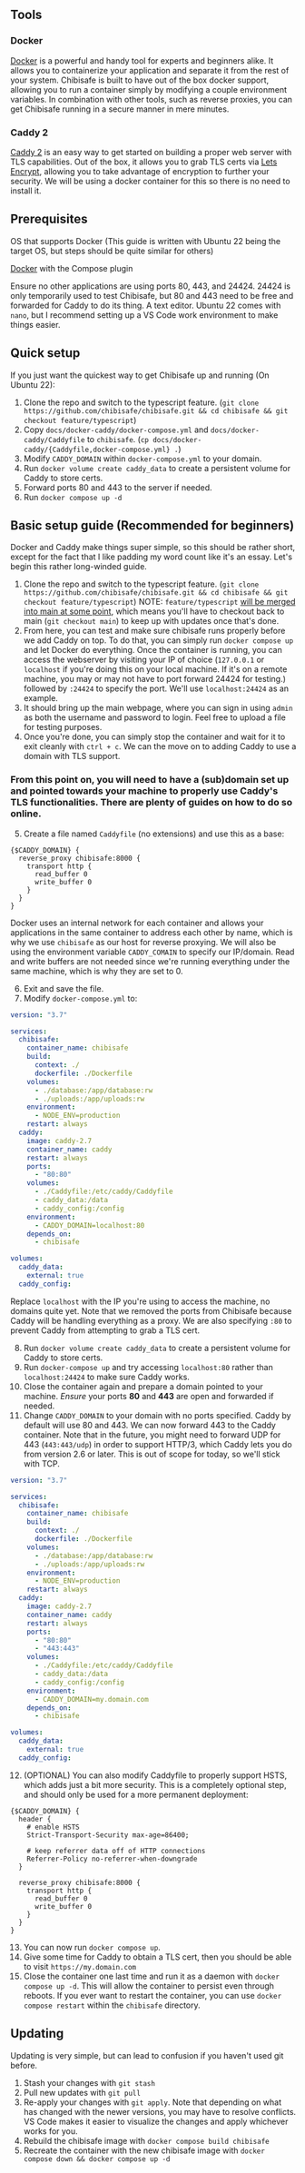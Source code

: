 ## Tools
### Docker
[Docker](https://www.docker.com/) is a powerful and handy tool for experts and beginners alike. It allows you to containerize your application and separate it from the rest of your system. Chibisafe is built to have out of the box docker support, allowing you to run a container simply by modifying a couple environment variables. In combination with other tools, such as reverse proxies, you can get Chibisafe running in a secure manner in mere minutes.

### Caddy 2
[Caddy 2](https://caddyserver.com/) is an easy way to get started on building a proper web server with TLS capabilities. Out of the box, it allows you to grab TLS certs via [Lets Encrypt](https://letsencrypt.org/), allowing you to take advantage of encryption to further your security. We will be using a docker container for this so there is no need to install it.

## Prerequisites
OS that supports Docker (This guide is written with Ubuntu 22 being the target OS, but steps should be quite similar for others)

[Docker](https://docs.docker.com/engine/install/) with the Compose plugin

Ensure no other applications are using ports 80, 443, and 24424. 24424 is only temporarily used to test Chibisafe, but 80 and 443 need to be free and forwarded for Caddy to do its thing.
A text editor. Ubuntu 22 comes with `nano`, but I recommend setting up a VS Code work environment to make things easier.

## Quick setup
If you just want the quickest way to get Chibisafe up and running (On Ubuntu 22):
1. Clone the repo and switch to the typescript feature. (`git clone https://github.com/chibisafe/chibisafe.git && cd chibisafe && git checkout feature/typescript`)
2. Copy `docs/docker-caddy/docker-compose.yml` and `docs/docker-caddy/Caddyfile` to `chibisafe`. (`cp docs/docker-caddy/{Caddyfile,docker-compose.yml} .`)
3. Modify `CADDY_DOMAIN` within `docker-compose.yml` to your domain.
4. Run `docker volume create caddy_data` to create a persistent volume for Caddy to store certs.
5. Forward ports 80 and 443 to the server if needed.
6. Run `docker compose up -d`

## Basic setup guide (Recommended for beginners)
Docker and Caddy make things super simple, so this should be rather short, except for the fact that I like padding my word count like it's an essay. Let's begin this rather long-winded guide.

1. Clone the repo and switch to the typescript feature. (`git clone https://github.com/chibisafe/chibisafe.git && cd chibisafe && git checkout feature/typescript`) NOTE: `feature/typescript` [will be merged into main at some point](https://github.com/chibisafe/chibisafe/pull/378), which means you'll have to checkout back to main (`git checkout main`) to keep up with updates once that's done.
2. From here, you can test and make sure chibisafe runs properly before we add Caddy on top. To do that, you can simply run `docker compose up` and let Docker do everything. Once the container is running, you can access the webserver by visiting your IP of choice (`127.0.0.1` or `localhost` if you're doing this on your local machine. If it's on a remote machine, you may or may not have to port forward 24424 for testing.) followed by `:24424` to specify the port. We'll use `localhost:24424` as an example.
3. It should bring up the main webpage, where you can sign in using `admin` as both the username and password to login. Feel free to upload a file for testing purposes.
4. Once you're done, you can simply stop the container and wait for it to exit cleanly with `ctrl + c`. We can the move on to adding Caddy to use a domain with TLS support.
### From this point on, you will need to have a (sub)domain set up and pointed towards your machine to properly use Caddy's TLS functionalities. There are plenty of guides on how to do so online.
5. Create a file named `Caddyfile` (no extensions) and use this as a base:
```
{$CADDY_DOMAIN} {
  reverse_proxy chibisafe:8000 {
    transport http {
      read_buffer 0
      write_buffer 0
    }
  }
}
```
Docker uses an internal network for each container and allows your applications in the same container to address each other by name, which is why we use `chibisafe` as our host for reverse proxying. We will also be using the environment variable `CADDY_COMAIN` to specify our IP/domain. Read and write buffers are not needed since we're running everything under the same machine, which is why they are set to 0.

6. Exit and save the file.
7. Modify `docker-compose.yml` to:
```yml
version: "3.7"

services:
  chibisafe:
    container_name: chibisafe
    build:
      context: ./
      dockerfile: ./Dockerfile
    volumes:
      - ./database:/app/database:rw
      - ./uploads:/app/uploads:rw
    environment:
      - NODE_ENV=production
    restart: always
  caddy:
    image: caddy-2.7
    container_name: caddy
    restart: always
    ports:
      - "80:80"
    volumes:
      - ./Caddyfile:/etc/caddy/Caddyfile
      - caddy_data:/data
      - caddy_config:/config
    environment:
      -	CADDY_DOMAIN=localhost:80
    depends_on:
      - chibisafe

volumes:
  caddy_data:
    external: true
  caddy_config:
```
Replace `localhost` with the IP you're using to access the machine, no domains quite yet. Note that we removed the ports from Chibisafe because Caddy will be handling everything as a proxy. We are also specifying `:80` to prevent Caddy from attempting to grab a TLS cert.

8. Run `docker volume create caddy_data` to create a persistent volume for Caddy to store certs.
9. Run `docker-compose up` and try accessing `localhost:80` rather than `localhost:24424` to make sure Caddy works.
10. Close the container again and prepare a domain pointed to your machine. *Ensure* your ports **80** and **443** are open and forwarded if needed.
11. Change `CADDY_DOMAIN` to your domain with no ports specified. Caddy by default will use 80 and 443. We can now forward 443 to the Caddy container. Note that in the future, you might need to forward UDP for 443 (`443:443/udp`) in order to support HTTP/3, which Caddy lets you do from version 2.6 or later. This is out of scope for today, so we'll stick with TCP.
```yml
version: "3.7"

services:
  chibisafe:
    container_name: chibisafe
    build:
      context: ./
      dockerfile: ./Dockerfile
    volumes:
      - ./database:/app/database:rw
      - ./uploads:/app/uploads:rw
    environment:
      - NODE_ENV=production
    restart: always
  caddy:
    image: caddy-2.7
    container_name: caddy
    restart: always
    ports:
      - "80:80"
      - "443:443"
    volumes:
      - ./Caddyfile:/etc/caddy/Caddyfile
      - caddy_data:/data
      - caddy_config:/config
    environment:
      -	CADDY_DOMAIN=my.domain.com
    depends_on:
      - chibisafe

volumes:
  caddy_data:
    external: true
  caddy_config:
```
12. (OPTIONAL) You can also modify Caddyfile to properly support HSTS, which adds just a bit more security. This is a completely optional step, and should only be used for a more permanent deployment:
```
{$CADDY_DOMAIN} {
  header {
    # enable HSTS
    Strict-Transport-Security max-age=86400;

    # keep referrer data off of HTTP connections
    Referrer-Policy no-referrer-when-downgrade
  }

  reverse_proxy chibisafe:8000 {
    transport http {
      read_buffer 0
      write_buffer 0
    }
  }
}
```

13. You can now run `docker compose up`.
14. Give some time for Caddy to obtain a TLS cert, then you should be able to visit `https://my.domain.com`
15. Close the container one last time and run it as a daemon with `docker compose up -d`. This will allow the container to persist even through reboots. If you ever want to restart the container, you can use `docker compose restart` within the `chibisafe` directory. 

## Updating
Updating is very simple, but can lead to confusion if you haven't used git before.
1. Stash your changes with `git stash`
2. Pull new updates with `git pull`
3. Re-apply your changes with `git apply`. Note that depending on what has changed with the newer versions, you may have to resolve conflicts. VS Code makes it easier to visualize the changes and apply whichever works for you.
4. Rebuild the chibisafe image with `docker compose build chibisafe`
5. Recreate the container with the new chibisafe image with `docker compose down && docker compose up -d`
